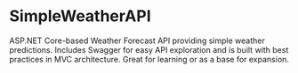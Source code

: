 # SimpleWeatherAPI
ASP.NET Core-based Weather Forecast API providing simple weather predictions. Includes Swagger for easy API exploration and is built with best practices in MVC architecture. Great for learning or as a base for expansion.
